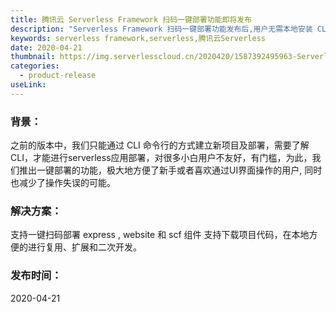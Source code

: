 ```yaml
---
title: 腾讯云 Serverless Framework 扫码一键部署功能即将发布
description: "Serverless Framework 扫码一键部署功能发布后,用户无需本地安装 CLI 即可快速体验一键式的全云端部署能力"
keywords: serverless framework,serverless,腾讯云Serverless
date: 2020-04-21
thumbnail: https://img.serverlesscloud.cn/2020420/1587392495963-Serverless%20%E4%B8%80%E9%94%AE%E9%83%A8%E7%BD%B2.png
categories:
  - product-release 
useLink: 
---
```


### 背景：
之前的版本中，我们只能通过 CLI 命令行的方式建立新项目及部署，需要了解CLI，才能进行serverless应用部署，对很多小白用户不友好，有门槛，为此，我们推出一键部署的功能，极大地方便了新手或者喜欢通过UI界面操作的用户, 同时也减少了操作失误的可能。

### 解决方案：
支持一键扫码部署 express , website 和 scf 组件
支持下载项目代码，在本地方便的进行复用、扩展和二次开发。


### 发布时间：
2020-04-21

